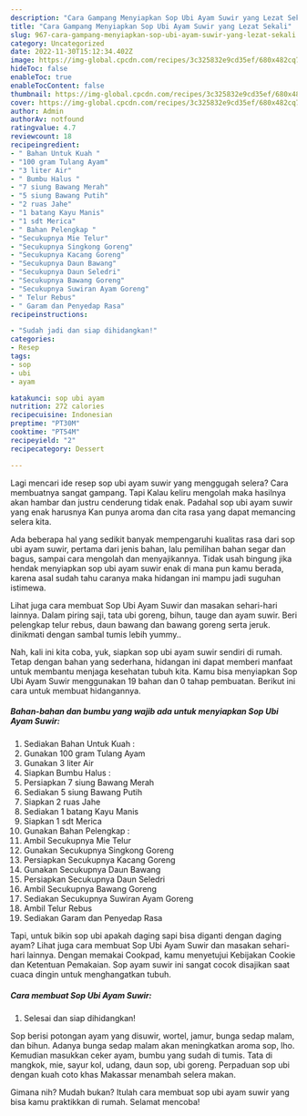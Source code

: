 ```yaml
---
description: "Cara Gampang Menyiapkan Sop Ubi Ayam Suwir yang Lezat Sekali"
title: "Cara Gampang Menyiapkan Sop Ubi Ayam Suwir yang Lezat Sekali"
slug: 967-cara-gampang-menyiapkan-sop-ubi-ayam-suwir-yang-lezat-sekali
category: Uncategorized
date: 2022-11-30T15:12:34.402Z
image: https://img-global.cpcdn.com/recipes/3c325832e9cd35ef/680x482cq70/sop-ubi-ayam-suwir-foto-resep-utama.jpg
hideToc: false
enableToc: true
enableTocContent: false
thumbnail: https://img-global.cpcdn.com/recipes/3c325832e9cd35ef/680x482cq70/sop-ubi-ayam-suwir-foto-resep-utama.jpg
cover: https://img-global.cpcdn.com/recipes/3c325832e9cd35ef/680x482cq70/sop-ubi-ayam-suwir-foto-resep-utama.jpg
author: Admin
authorAv: notfound
ratingvalue: 4.7
reviewcount: 18
recipeingredient:
- " Bahan Untuk Kuah "
- "100 gram Tulang Ayam"
- "3 liter Air"
- " Bumbu Halus "
- "7 siung Bawang Merah"
- "5 siung Bawang Putih"
- "2 ruas Jahe"
- "1 batang Kayu Manis"
- "1 sdt Merica"
- " Bahan Pelengkap "
- "Secukupnya Mie Telur"
- "Secukupnya Singkong Goreng"
- "Secukupnya Kacang Goreng"
- "Secukupnya Daun Bawang"
- "Secukupnya Daun Seledri"
- "Secukupnya Bawang Goreng"
- "Secukupnya Suwiran Ayam Goreng"
- " Telur Rebus"
- " Garam dan Penyedap Rasa"
recipeinstructions:

- "Sudah jadi dan siap dihidangkan!"
categories:
- Resep
tags:
- sop
- ubi
- ayam

katakunci: sop ubi ayam 
nutrition: 272 calories
recipecuisine: Indonesian
preptime: "PT30M"
cooktime: "PT54M"
recipeyield: "2"
recipecategory: Dessert

---
```



Lagi mencari ide resep sop ubi ayam suwir yang menggugah selera? Cara membuatnya sangat gampang. Tapi Kalau keliru mengolah maka hasilnya akan hambar dan justru cenderung tidak enak. Padahal sop ubi ayam suwir yang enak harusnya Kan punya aroma dan cita rasa yang dapat memancing selera kita.


Ada beberapa hal yang sedikit banyak mempengaruhi kualitas rasa dari sop ubi ayam suwir, pertama dari jenis bahan, lalu pemilihan bahan segar dan bagus, sampai cara mengolah dan menyajikannya. Tidak usah bingung jika hendak menyiapkan sop ubi ayam suwir enak di mana pun kamu berada, karena asal sudah tahu caranya maka hidangan ini mampu jadi suguhan istimewa.

Lihat juga cara membuat Sop Ubi Ayam Suwir dan masakan sehari-hari lainnya. Dalam piring saji, tata ubi goreng, bihun, tauge dan ayam suwir. Beri pelengkap telur rebus, daun bawang dan bawang goreng serta jeruk. dinikmati dengan sambal tumis lebih yummy..


Nah, kali ini kita coba, yuk, siapkan sop ubi ayam suwir sendiri di rumah. Tetap dengan bahan yang sederhana, hidangan ini dapat memberi manfaat untuk membantu menjaga kesehatan tubuh kita. Kamu bisa menyiapkan Sop Ubi Ayam Suwir menggunakan 19 bahan dan 0 tahap pembuatan. Berikut ini cara untuk membuat hidangannya.

<!--inarticleads1-->

##### Bahan-bahan dan bumbu yang wajib ada untuk menyiapkan Sop Ubi Ayam Suwir:

1. Sediakan  Bahan Untuk Kuah :
1. Gunakan 100 gram Tulang Ayam
1. Gunakan 3 liter Air
1. Siapkan  Bumbu Halus :
1. Persiapkan 7 siung Bawang Merah
1. Sediakan 5 siung Bawang Putih
1. Siapkan 2 ruas Jahe
1. Sediakan 1 batang Kayu Manis
1. Siapkan 1 sdt Merica
1. Gunakan  Bahan Pelengkap :
1. Ambil Secukupnya Mie Telur
1. Gunakan Secukupnya Singkong Goreng
1. Persiapkan Secukupnya Kacang Goreng
1. Gunakan Secukupnya Daun Bawang
1. Persiapkan Secukupnya Daun Seledri
1. Ambil Secukupnya Bawang Goreng
1. Sediakan Secukupnya Suwiran Ayam Goreng
1. Ambil  Telur Rebus
1. Sediakan  Garam dan Penyedap Rasa


Tapi, untuk bikin sop ubi apakah daging sapi bisa diganti dengan daging ayam? Lihat juga cara membuat Sop Ubi Ayam Suwir dan masakan sehari-hari lainnya. Dengan memakai Cookpad, kamu menyetujui Kebijakan Cookie dan Ketentuan Pemakaian. Sop ayam suwir ini sangat cocok disajikan saat cuaca dingin untuk menghangatkan tubuh. 

<!--inarticleads2-->

##### Cara membuat Sop Ubi Ayam Suwir:


1. Selesai dan siap dihidangkan!

Sop berisi potongan ayam yang disuwir, wortel, jamur, bunga sedap malam, dan bihun. Adanya bunga sedap malam akan meningkatkan aroma sop, lho. Kemudian masukkan ceker ayam, bumbu yang sudah di tumis. Tata di mangkok, mie, sayur kol, udang, daun sop, ubi goreng. Perpaduan sop ubi dengan kuah coto khas Makassar menambah selera makan. 

Gimana nih? Mudah bukan? Itulah cara membuat sop ubi ayam suwir yang bisa kamu praktikkan di rumah. Selamat mencoba!
